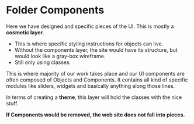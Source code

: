 # Folder Components

Here we have designed and specific pieces of the UI. This is mostly a **cosmetic layer**.

* This is where specific styling instructions for objects can live.
* Without the components layer, the site would have its structure, but would look like a gray-box wireframe.
* Still only using classes.  

This is where majority of our work takes place and our UI components are often composed of Objects and Components.
It contains all kind of specific modules like sliders, widgets and basically anything along those lines.

In terms of creating a **theme**, this layer will hold the classes with the nice stuff.

**If Components would be removed, the web site does not fall into pieces.**
